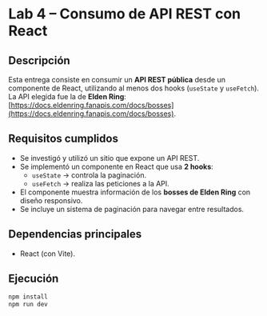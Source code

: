 # Lab 4 – Consumo de API REST con React

## Descripción
Esta entrega consiste en consumir un **API REST pública** desde un componente de React, utilizando al menos dos hooks (`useState` y `useFetch`).  
La API elegida fue la de **Elden Ring**: [https://docs.eldenring.fanapis.com/docs/bosses](https://docs.eldenring.fanapis.com/docs/bosses).

## Requisitos cumplidos
- Se investigó y utilizó un sitio que expone un API REST.  
- Se implementó un componente en React que usa **2 hooks**:
  - `useState` → controla la paginación.  
  - `useFetch` → realiza las peticiones a la API.  
- El componente muestra información de los **bosses de Elden Ring** con diseño responsivo.  
- Se incluye un sistema de paginación para navegar entre resultados.

## Dependencias principales
- React (con Vite).  

## Ejecución
```bash
npm install
npm run dev

